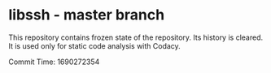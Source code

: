 # libssh - master branch

This repository contains frozen state of the repository.
Its history is cleared. It is used only for static code
analysis with Codacy.

Commit Time: 1690272354